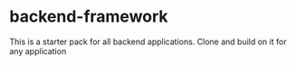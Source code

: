 # backend-framework

This is a starter pack for all backend applications. Clone and build on it for any application
